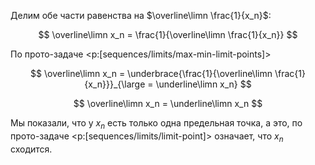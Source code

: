 Делим обе части равенства на $\overline\limn \frac{1}{x_n}$:

$$ \overline\limn x_n = \frac{1}{\overline\limn \frac{1}{x_n}} $$

По прото-задаче <p:[sequences/limits/max-min-limit-points]>

$$ \overline\limn x_n = \underbrace{\frac{1}{\overline\limn \frac{1}{x_n}}}_{\large = \underline\limn x_n} $$

$$ \overline\limn x_n = \underline\limn x_n $$

Мы показали, что у $x_n$ есть только одна предельная точка, а это, по прото-задаче <p:[sequences/limits/limit-point]> означает, что $x_n$ сходится.